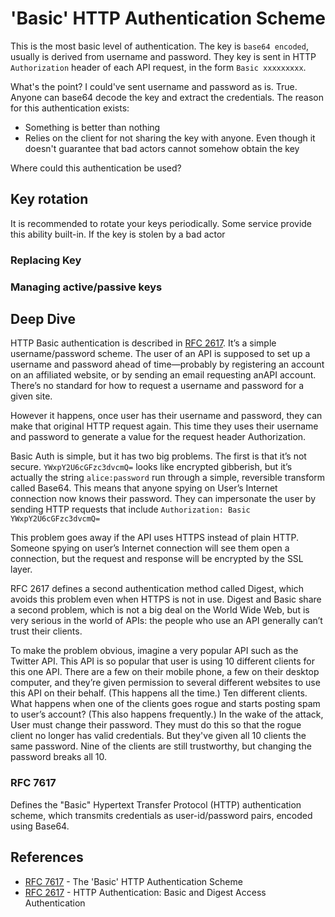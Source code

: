 # 'Basic' HTTP Authentication Scheme

This is the most basic level of authentication. The key is `base64 encoded`, usually is derived from username and password. They key is sent in HTTP `Authorization` header of each API request, in the form `Basic xxxxxxxxx`.

What's the point?
I could've sent username and password as is.
True. Anyone can base64 decode the key and extract the credentials.
The reason for this authentication exists:
- Something is better than nothing
- Relies on the client for not sharing the key with anyone. Even though it doesn't guarantee that bad actors cannot somehow obtain the key

Where could this authentication be used?

## Key rotation
It is recommended to rotate your keys periodically.
Some service provide this ability built-in.
If the key is stolen by a bad actor

### Replacing Key


### Managing active/passive keys


## Deep Dive

HTTP Basic authentication is described in [RFC 2617](https://www.ietf.org/rfc/rfc2617.txt). It’s a simple username/password scheme. The user of an API is supposed to set up a username and password ahead of time—probably by registering an account on an affiliated website, or by sending an email requesting anAPI account. There’s no standard for how to request a username and password for a given site.

However it happens, once user has their username and password, they can make that original HTTP request again. This time they uses their username and password to generate a value for the request header Authorization.

Basic Auth is simple, but it has two big problems. The first is that it’s not secure. `YWxpY2U6cGFzc3dvcmQ=` looks like encrypted gibberish, but it’s actually the string `alice:password` run through a simple, reversible transform called Base64. This means that anyone spying on User’s Internet connection now knows their password. They can impersonate the user by sending HTTP requests that include `Authorization: Basic YWxpY2U6cGFzc3dvcmQ=`

This problem goes away if the API uses HTTPS instead of plain HTTP. Someone spying on user’s Internet connection will see them open a connection, but the request and response will be encrypted by the SSL layer.

RFC 2617 defines a second authentication method called Digest, which avoids this problem even when HTTPS is not in use. Digest and Basic share a second problem, which is not a big deal on the World Wide Web, but is very serious in the world of APIs: the people who use an API generally can’t trust their clients.

To make the problem obvious, imagine a very popular API such as the Twitter API. This API is so popular that user is using 10 different clients for this one API. There are a few on their mobile phone, a few on their desktop computer, and they’re given permission to several different websites to use this API on their behalf. \(This happens all the time.\) Ten different clients. What happens when one of the clients goes rogue and starts posting spam to user’s account? \(This also happens frequently.\) In the wake of the attack, User must change their password. They must do this so that the rogue client no longer has valid credentials. But they've given all 10 clients the same password. Nine of the clients are still trustworthy, but changing the password breaks all 10.

### RFC 7617

Defines the "Basic" Hypertext Transfer Protocol (HTTP) authentication scheme, which transmits credentials as user-id/password pairs, encoded using Base64.

## References

- [RFC 7617](https://httpwg.org/specs/rfc7617.html) - The 'Basic' HTTP Authentication Scheme
- [RFC 2617](https://www.ietf.org/rfc/rfc2617.txt) - HTTP Authentication: Basic and Digest Access Authentication
